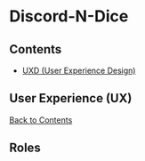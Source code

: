 # Discord-N-Dice

## Contents

- [UXD (User Experience Design)](#user-experience-ux)


## User Experience (UX)
[Back to Contents](#contents)

## Roles
